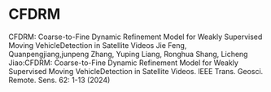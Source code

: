 # CFDRM
CFDRM: Coarse-to-Fine Dynamic Refinement Model for Weakly Supervised Moving VehicleDetection in Satellite Videos
Jie Feng, Quanpengjiang,junpeng Zhang, Yuping Liang, Ronghua Shang, Licheng Jiao:CFDRM: Coarse-to-Fine Dynamic Refinement Model for Weakly Supervised Moving VehicleDetection in Satellite Videos. lEEE Trans. Geosci. Remote. Sens. 62: 1-13 (2024)
